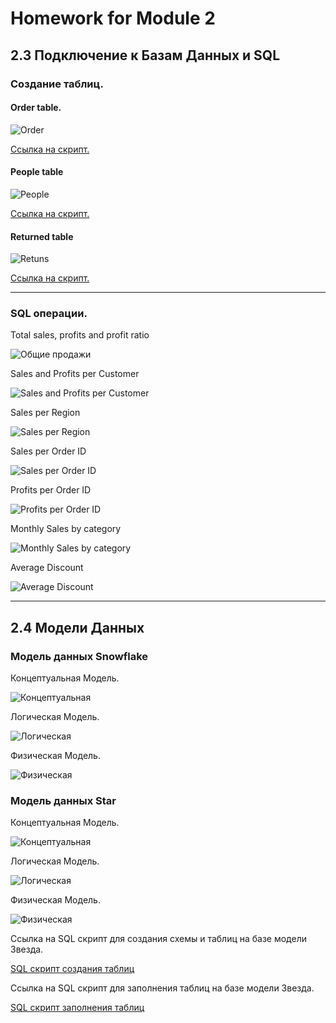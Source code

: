 # Homework for Module 2

## 2.3 Подключение к Базам Данных и SQL

### Создание таблиц.

#### Order table.

![Order](https://github.com/alexanderryabcev/datalearn/blob/main/Module%202/2.3/Create_order.png)

[Ссылка на скрипт.](https://github.com/alexanderryabcev/datalearn/blob/main/Module%202/2.3/Create_order%20script.txt)


#### People table

![People](https://github.com/alexanderryabcev/datalearn/blob/main/Module%202/2.3/Create_people.png)

[Ссылка на скрипт.](https://github.com/alexanderryabcev/datalearn/blob/main/Module%202/2.3/Create%20people%20script.txt)


#### Returned table

![Retuns](https://github.com/alexanderryabcev/datalearn/blob/main/Module%202/2.3/Create_returned.png)

[Ссылка на скрипт.](https://github.com/alexanderryabcev/datalearn/blob/main/Module%202/2.3/Create%20returned.txt)

---

### SQL операции.

Total sales, profits and profit ratio

![Общие продажи](https://github.com/alexanderryabcev/datalearn/blob/main/Module%202/2.3/Total_Sales%2C%20Profit%2C%20Profit_Ratio%20.png)

Sales and Profits per Customer

![Sales and Profits per Customer](https://github.com/alexanderryabcev/datalearn/blob/main/Module%202/2.3/Sales_and_Profit_by_Customer.png)

Sales per Region

![Sales per Region](https://github.com/alexanderryabcev/datalearn/blob/main/Module%202/2.3/Sales_per_Region.png)

Sales per Order ID

![Sales per Order ID](https://github.com/alexanderryabcev/datalearn/blob/main/Module%202/2.3/Sales_per_order_id%20.png)

Profits per Order ID

![Profits per Order ID](https://github.com/alexanderryabcev/datalearn/blob/main/Module%202/2.3/Profit_per_order_id%20.png)

Monthly Sales by category

![Monthly Sales by category](https://github.com/alexanderryabcev/datalearn/blob/main/Module%202/2.3/Monthly_sales_per_month.png)

Average Discount

![Average Discount](https://github.com/alexanderryabcev/datalearn/blob/main/Module%202/2.3/Average_Discount%20.png)

---



## 2.4 Модели Данных

### Модель данных Snowflake

Концептуальная Модель.

![Концептуальная](https://github.com/alexanderryabcev/datalearn/blob/main/Module%202/2.4/snowflake/%D0%BA%D0%BE%D0%BD%D0%B5%D0%BF%D1%82%D1%83%D0%B0%D0%BB%D1%8C%D0%BD%D0%B0%D1%8F.png)

Логическая Модель.

![Логическая](https://github.com/alexanderryabcev/datalearn/blob/main/Module%202/2.4/snowflake/logical.png)

Физическая Модель.

![Физическая](https://github.com/alexanderryabcev/datalearn/blob/main/Module%202/2.4/snowflake/physical.png)


### Модель данных Star

Концептуальная Модель.

![Концептуальная](https://github.com/alexanderryabcev/datalearn/blob/main/Module%202/2.4/star/%D0%BA%D0%BE%D0%BD%D1%86%D0%B5%D0%BF%D1%82%D1%83%D0%B0%D0%BB%D1%8C%D0%BD%D0%B0%D1%8F.png)

Логическая Модель.

![Логическая](https://github.com/alexanderryabcev/datalearn/blob/main/Module%202/2.4/star/logical.png)

Физическая Модель.

![Физическая](https://github.com/alexanderryabcev/datalearn/blob/main/Module%202/2.4/star/physical.png)

Ссылка на SQL скрипт для создания схемы и таблиц на базе модели Звезда.

[SQL скрипт создания таблиц](https://github.com/alexanderryabcev/datalearn/blob/main/Module%202/2.4/star/SQL.txt)

Ссылка на SQL скрипт для заполнения таблиц на базе модели Звезда.

[SQL скрипт заполнения таблиц](https://github.com/alexanderryabcev/datalearn/blob/main/Module%202/2.4/star/SQL%20INSERT.txt)